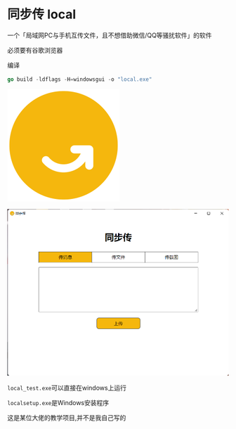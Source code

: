 # 同步传 local

一个「局域网PC与手机互传文件，且不想借助微信/QQ等骚扰软件」的软件

必须要有谷歌浏览器

编译

``` go
go build -ldflags -H=windowsgui -o "local.exe"
```



<img src="\frontend\src\images\synk.png" alt="同步传" style="zoom: 50%;" />

![img](\frontend\local.png)

`local_test.exe`可以直接在windows上运行

`localsetup.exe`是Windows安装程序

这是某位大佬的教学项目,并不是我自己写的